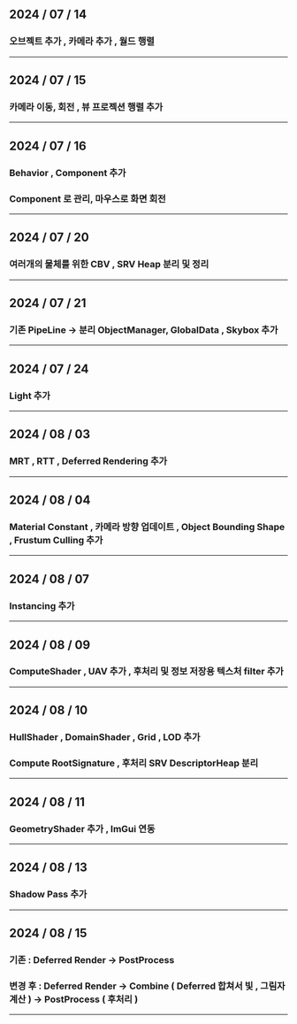 ## 2024 / 07 / 14

### 오브젝트 추가 , 카메라 추가 , 월드 행렬
---

## 2024 / 07 / 15

### 카메라 이동, 회전 , 뷰 프로젝션 행렬 추가
---

## 2024 / 07 / 16

### Behavior , Component 추가 


### Component 로 관리, 마우스로 화면 회전
---

## 2024 / 07 / 20

### 여러개의 물체를 위한 CBV , SRV Heap 분리 및 정리
---

## 2024 / 07 / 21

### 기존 PipeLine -> 분리 ObjectManager, GlobalData , Skybox 추가
---

## 2024 / 07 / 24

### Light 추가
---

## 2024 / 08 / 03

### MRT , RTT , Deferred Rendering 추가
---


## 2024 / 08 / 04

### Material Constant , 카메라 방향 업데이트 , Object Bounding Shape , Frustum Culling 추가
---

## 2024 / 08 / 07

### Instancing 추가
---

## 2024 / 08 / 09

### ComputeShader , UAV 추가 , 후처리 및 정보 저장용 텍스처 filter 추가
---

## 2024 / 08 / 10

### HullShader , DomainShader , Grid , LOD 추가



### Compute RootSignature , 후처리 SRV DescriptorHeap 분리
---

## 2024 / 08 / 11

### GeometryShader 추가 , ImGui 연동
---

## 2024 / 08 / 13

### Shadow Pass 추가 
---

## 2024 / 08 / 15

### 기존 : Deferred Render -> PostProcess
### 변경 후 : Deferred Render -> Combine ( Deferred 합쳐서 빛 , 그림자 계산 ) -> PostProcess ( 후처리 )
---
